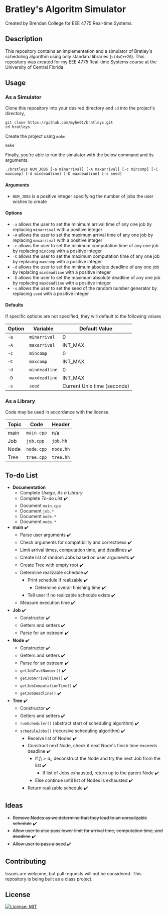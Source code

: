 # Bratley's Algoritm Simulator
Created by Brendan College for EEE 4775 Real-time Systems.

## Description
This repository contains an implementation and a simulator of Bratley's scheduling algorithm using only standard libraries (`std=C++20`). This repository was created for my EEE 4775 Real-time Systems course at the University of Central Florida.

## Usage
### As a Simulator
Clone this repository into your desired directory and `cd` into the project's directory,

```
git clone https://github.com/myhe01/bratleys.git
cd bratleys
```

Create the project using `make`.

```
make
```

Finally, you're able to run the simulator with the below command and its arguments.

```
./bratleys NUM_JOBS [-a minarrival] [-A maxarrival] [-c mincomp] [-C maxcomp] [-d mindeadline] [-D maxdeadline] [-s seed]
```

#### Arguments
- `NUM_JOBS` is a positive integer specifying the number of jobs the user wishes to create

#### Options
- `-a` allows the user to set the minimum arrival time of any one job by replacing `minarrival` with a positive integer
- `-A` allows the user to set the maximum arrival time of any one job by replacing `maxarrival` with a positive integer
- `-c` allows the user to set the minimum computation time of any one job by replacing `mincomp` with a positive integer
- `-C` allows the user to set the maximum computation time of any one job by replacing `maxcomp` with a positive integer
- `-d` allows the user to set the minimum absolute deadline of any one job by replacing `mindeadline` with a positive integer
- `-D` allows the user to set the maximum absolute deadline of any one job by replacing `maxdeadline` with a positive integer
- `-s` allows the user to set the seed of the random number generator by replacing `seed` with a positive integer

#### Defaults
If specific options are not specified, they will default to the following values

| Option | Variable      | Default Value               |
| -----  | ------------- | --------------------------- |
| `-a`   | `minarrival`  | 0                           |
| `-A`   | `maxarrival`  | INT_MAX                     |
| `-c`   | `mincomp`     | 0                           |
| `-C`   | `maxcomp`     | INT_MAX                     |
| `-d`   | `mindeadline` | 0                           |
| `-D`   | `maxdeadline` | INT_MAX                     |
| `-s`   | `seed`        | Current Unix time (seconds) |

### As a Library
Code may be used in accordance with the license.

| Topic | Code        | Header    |
| ----- | ----------- | --------- |
| main  | `main.cpp`  | n/a       |
| Job   | `job.cpp`   | `job.hh`  |
| Node  | `node.cpp`  | `node.hh` |
| Tree  | `tree.cpp`  | `tree.hh` |

## To-do List
- **Documentation**
    - Complete *Usage, As a Library*
    - Complete *To-do List* :heavy_check_mark:
    - Document `main.cpp`
    - Document `job.*`
    - Document `node.*`
    - Document `node.*`
- **main** :heavy_check_mark:
    - Parse user arguments :heavy_check_mark:
    - Check arguments for compatibility and correctness :heavy_check_mark:
    - Limit arrival times, computation time, and deadlines :heavy_check_mark:
    - Create list of random Jobs based on user arguments :heavy_check_mark:
    - Create Tree with empty root :heavy_check_mark:
    - Determine realizable schedule :heavy_check_mark:
        - Print schedule if realizable :heavy_check_mark:
            - Determine overall finishing time :heavy_check_mark:
        - Tell user if no realizable schedule exists :heavy_check_mark:
    - Measure execution time :heavy_check_mark:
- **Job** :heavy_check_mark:
    - Constructor :heavy_check_mark:
    - Getters and setters :heavy_check_mark:
    - Parse for an ostream :heavy_check_mark:
- **Node** :heavy_check_mark:
    - Constructor :heavy_check_mark:
    - Getters and setters :heavy_check_mark:
    - Parse for an ostream :heavy_check_mark:
    - `getJobTaskNumber()` :heavy_check_mark:
    - `getJobArrivalTime()` :heavy_check_mark:
    - `getJobComputationTime()` :heavy_check_mark:
    - `getJobDeadline()` :heavy_check_mark:
- **Tree** :heavy_check_mark:
    - Constructor :heavy_check_mark:
    - Getters and setters :heavy_check_mark:
    - `runScheduler()` (abstract start of scheduling algorithm) :heavy_check_mark:
    - `scheduleJobs()` (recursive scheduling algorithm) :heavy_check_mark:
        - Receive list of Nodes :heavy_check_mark:
        - Construct next Node, check if next Node's finish time exceeds deadline :heavy_check_mark:
            - If $f_i > d_i$, deconstruct the Node and try the next Job from the list :heavy_check_mark:
                - If list of Jobs exhausted, return up to the parent Node  :heavy_check_mark:
            - Else continue until list of Nodes is exhausted :heavy_check_mark:
        - Return realizable schedule :heavy_check_mark:

## Ideas
- ~~Remove Nodes as we determine that they lead to an unrealizable schedule~~ :heavy_check_mark:
- ~~Allow user to also pass lower limit for arrival time, computation time, and deadline~~ :heavy_check_mark:
- ~~Allow user to pass a seed~~ :heavy_check_mark:

## Contributing

Issues are welcome, but pull requests will not be considered. This repository is being built as a class project.

## License
[![License: MIT](https://img.shields.io/badge/License-MIT-yellow.svg)](https://opensource.org/licenses/MIT)